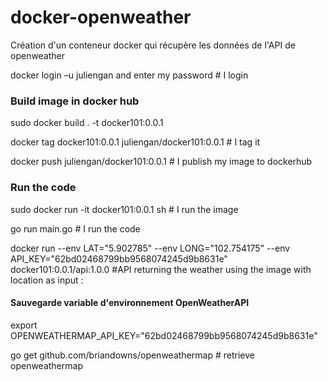 # docker-openweather
Création d'un conteneur docker qui récupère les données de l'API de openweather

docker login –u juliengan and enter my password # I login

### Build image in docker hub
sudo docker build . -t docker101:0.0.1

docker tag docker101:0.0.1 juliengan/docker101:0.0.1 # I tag it

docker push juliengan/docker101:0.0.1 # I publish my image to dockerhub

### Run the code

sudo docker run -it docker101:0.0.1 sh # I run the image

go run main.go # I run the code

docker run --env LAT="5.902785" --env LONG="102.754175" --env API_KEY="62bd02468799bb9568074245d9b8631e"
docker101:0.0.1/api:1.0.0 #API returning the weather using the image with location as input :

#### Sauvegarde variable d'environnement OpenWeatherAPI
export OPENWEATHERMAP_API_KEY="62bd02468799bb9568074245d9b8631e"

go get github.com/briandowns/openweathermap # retrieve openweathermap
